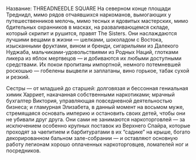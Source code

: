 Название: THREADNEEDLE SQUARE
На северном конце площади Треднидл, мимо рядов отчаявшихся наркоманов, вымогающих у путешественников мелочь, мимо тесных и ядовитых мастерских, мимо бдительных охранников в масках, на разваливающемся складе, который скрипит и рушится, правят The Sisters. Они наслаждаются лучшими вещами в жизни — шелками, шоколадом с Востока, изысканными фруктами, вином и бренди, сигарильями из Далекого Нуджаба, мальчиками-удовольствиями из Родных Наций, глотками ликера из яблок мертвецов — и добиваются их любыми доступными средствами. Их покои пропитаны импортной, немного потемневшей роскошью — гобелены выцвели и заплатаны, вино горькое, табак сухой и резкий.

Сестры — от младшей до старшей: долговязая и бессонная гениальная химик Харриет, накачанная собственными наркотиками; мрачный бухгалтер Виктория, управляющая повседневной деятельностью бизнеса; и гламурная Элизабета, в данный момент на восьмом муже, стремящаяся основать империю и остановить своих детей, чтобы они не убивали друг друга. Они сами не занимаются наркоторговлей — за исключением особенно крупных поставок из Верхнего Спайра, которые проходят за чаепитием и барбитуратами в их “садике” на крыше, богато декорированном бальном зале-собрании — и оставляют основную работу легионам хорошо оплаченных наркоторговцев, ломателей ног и посредников.
